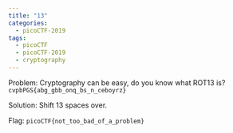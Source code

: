 ```yaml
---
title: "13"
categories:
  - picoCTF-2019
tags:
  - picoCTF
  - picoCTF-2019
  - cryptography
---
```


Problem: Cryptography can be easy, do you know what ROT13 is? ```cvpbPGS{abg_gbb_onq_bs_n_ceboyrz}```

Solution: Shift 13 spaces over.

Flag: ```picoCTF{not_too_bad_of_a_problem}```